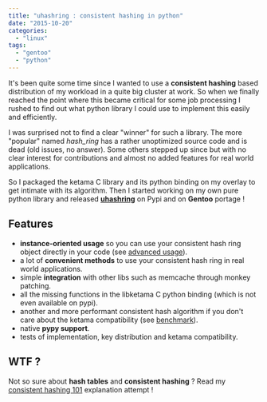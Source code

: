 ```yaml
---
title: "uhashring : consistent hashing in python"
date: "2015-10-20"
categories: 
  - "linux"
tags: 
  - "gentoo"
  - "python"
---
```


It's been quite some time since I wanted to use a **consistent hashing** based distribution of my workload in a quite big cluster at work. So when we finally reached the point where this became critical for some job processing I rushed to find out what python library I could use to implement this easily and efficiently.

I was surprised not to find a clear "winner" for such a library. The more "popular" named _hash_ring_ has a rather unoptimized source code and is dead (old issues, no answer). Some others stepped up since but with no clear interest for contributions and almost no added features for real world applications.

So I packaged the ketama C library and its python binding on my overlay to get intimate with its algorithm. Then I started working on my own pure python library and released **[uhashring](https://github.com/ultrabug/uhashring)** on Pypi and on **Gentoo** portage !

## **Features**

- **instance-oriented usage** so you can use your consistent hash ring object directly in your code (see [advanced usage](https://github.com/ultrabug/uhashring#advanced-usage)).
- a lot of **convenient methods** to use your consistent hash ring in real world applications.
- simple **integration** with other libs such as memcache through monkey patching.
- all the missing functions in the libketama C python binding (which is not even available on pypi).
- another and more performant consistent hash algorithm if you don't care about the ketama compatibility (see [benchmark](https://github.com/ultrabug/uhashring#benchmark)).
- native **pypy support**.
- tests of implementation, key distribution and ketama compatibility.

## **WTF ?**

Not so sure about **hash tables** and **consistent hashing** ? Read my [consistent hashing 101](http://www.ultrabug.fr/consistent-hashing-101/) explanation attempt !
